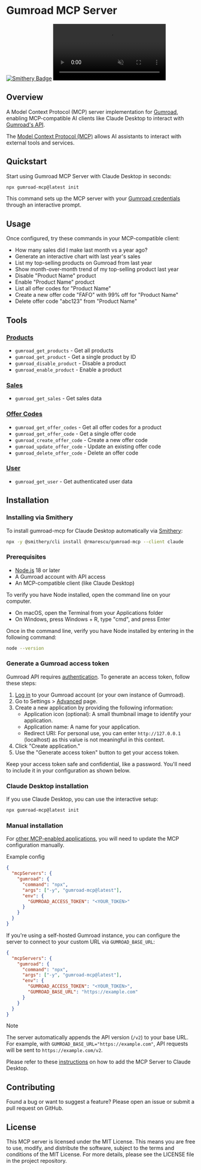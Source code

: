# Gumroad MCP Server

<a href="https://smithery.ai/server/@rmarescu/gumroad-mcp"><img alt="Smithery Badge" src="https://smithery.ai/badge/@rmarescu/gumroad-mcp"></a>
<video src="https://gist.github.com/user-attachments/assets/3750b072-053c-40a0-9c89-361f861350db" controls autoplay loop muted>
Your browser does not support the video tag.
</video>

## Overview

A Model Context Protocol (MCP) server implementation for [Gumroad](https://gumroad.com), enabling MCP-compatible AI clients like Claude Desktop to interact with [Gumroad's API](https://gumroad.com/api).

The [Model Context Protocol (MCP)](https://modelcontextprotocol.io) allows AI assistants to interact with external tools and services.

## Quickstart

Start using Gumroad MCP Server with Claude Desktop in seconds:

```bash
npx gumroad-mcp@latest init
```

This command sets up the MCP server with your [Gumroad credentials](#generate-a-gumroad-access-token) through an interactive prompt.

## Usage

Once configured, try these commands in your MCP-compatible client:

- How many sales did I make last month vs a year ago?
- Generate an interactive chart with last year's sales
- List my top-selling products on Gumroad from last year
- Show month-over-month trend of my top-selling product last year
- Disable "Product Name" product
- Enable "Product Name" product
- List all offer codes for "Product Name"
- Create a new offer code "FAFO" with 99% off for "Product Name"
- Delete offer code "abc123" from "Product Name"

## Tools

### [Products](https://gumroad.com/api#products)

- `gumroad_get_products` - Get all products
- `gumroad_get_product` - Get a single product by ID
- `gumroad_disable_product` - Disable a product
- `gumroad_enable_product` - Enable a product

### [Sales](https://gumroad.com/api#sales)

- `gumroad_get_sales` - Get sales data

### [Offer Codes](https://gumroad.com/api#offer-codes)

- `gumroad_get_offer_codes` - Get all offer codes for a product
- `gumroad_get_offer_code` - Get a single offer code
- `gumroad_create_offer_code` - Create a new offer code
- `gumroad_update_offer_code` - Update an existing offer code
- `gumroad_delete_offer_code` - Delete an offer code

### [User](https://gumroad.com/api#user)

- `gumroad_get_user` - Get authenticated user data

## Installation

### Installing via Smithery

To install gumroad-mcp for Claude Desktop automatically via [Smithery](https://smithery.ai/server/@rmarescu/gumroad-mcp):

```bash
npx -y @smithery/cli install @rmarescu/gumroad-mcp --client claude
```

### Prerequisites

- [Node.js](https://nodejs.org) 18 or later
- A Gumroad account with API access
- An MCP-compatible client (like Claude Desktop)

To verify you have Node installed, open the command line on your computer.

- On macOS, open the Terminal from your Applications folder
- On Windows, press Windows + R, type "cmd", and press Enter

Once in the command line, verify you have Node installed by entering in the following command:

```bash
node --version
```

### Generate a Gumroad access token

Gumroad API requires [authentication](https://gumroad.com/api#api-authentication). To generate an access token, follow these steps:

1. [Log in](https://gumroad.com/login) to your Gumroad account (or your own instance of Gumroad).
2. Go to Settings > [Advanced](https://gumroad.com/settings/advanced) page.
3. Create a new application by providing the following information:
   - Application icon (optional): A small thumbnail image to identify your application.
   - Application name: A name for your application.
   - Redirect URI: For personal use, you can enter `http://127.0.0.1` (localhost) as this value is not meaningful in this context.
4. Click "Create application."
5. Use the "Generate access token" button to get your access token.

Keep your access token safe and confidential, like a password. You'll need to include it in your configuration as shown below.

### Claude Desktop installation

If you use Claude Desktop, you can use the interactive setup:

```bash
npx gumroad-mcp@latest init
```

### Manual installation

For [other MCP-enabled applications](https://modelcontextprotocol.io/clients), you will need to update the MCP configuration manually.

Example config

```json
{
  "mcpServers": {
    "gumroad": {
      "command": "npx",
      "args": ["-y", "gumroad-mcp@latest"],
      "env": {
        "GUMROAD_ACCESS_TOKEN": "<YOUR_TOKEN>"
      }
    }
  }
}
```

If you're using a self-hosted Gumroad instance, you can configure the server to connect to your custom URL via `GUMROAD_BASE_URL`:

```json
{
  "mcpServers": {
    "gumroad": {
      "command": "npx",
      "args": ["-y", "gumroad-mcp@latest"],
      "env": {
        "GUMROAD_ACCESS_TOKEN": "<YOUR_TOKEN>",
        "GUMROAD_BASE_URL": "https://example.com"
      }
    }
  }
}
```

> [!NOTE]
> The server automatically appends the API version (`/v2`) to your base URL. For example, with `GUMROAD_BASE_URL="https://example.com"`, API requests will be sent to `https://example.com/v2`.

Please refer to these [instructions](https://modelcontextprotocol.io/quickstart/user) on how to add the MCP Server to Claude Desktop.

## Contributing

Found a bug or want to suggest a feature? Please open an issue or submit a pull request on GitHub.

## License

This MCP server is licensed under the MIT License. This means you are free to use, modify, and distribute the software, subject to the terms and conditions of the MIT License. For more details, please see the LICENSE file in the project repository.

